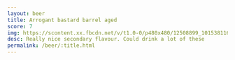 ```yaml
---
layout: beer
title: Arrogant bastard barrel aged
score: 7
img: https://scontent.xx.fbcdn.net/v/t1.0-0/p480x480/12508899_10153811619303745_6510580439583908445_n.jpg?oh=b4ed678dfdffe13e1a30d689dde2a2e8&oe=58671F2D
desc: Really nice secondary flavour. Could drink a lot of these
permalink: /beer/:title.html
---
```

